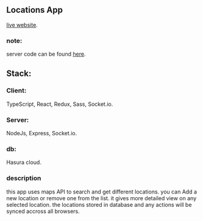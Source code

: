 ## Locations App

[live website](https://sggv950-locations-app.herokuapp.com/).

### note:
server code can be found [here](https://github.com/sggv950/locations-server).

## Stack:

### Client:
TypeScript, React, Redux, Sass, Socket.io.

### Server:
NodeJs, Express, Socket.io.

### db:
Hasura cloud.

### description
this app uses maps API to search and get different locations.
you can Add a new location or remove one from the list.
it gives more detailed view on any selected location.
the locations stored in database and any actions will be synced accross all browsers.
